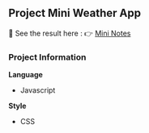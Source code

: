 ## Project Mini Weather App 
🚀 See the result here :
👉 [Mini Notes](https://vinnnervin.github.io/project-Notes/)


###  Project Information
**Language**
- Javascript

**Style**
- CSS
